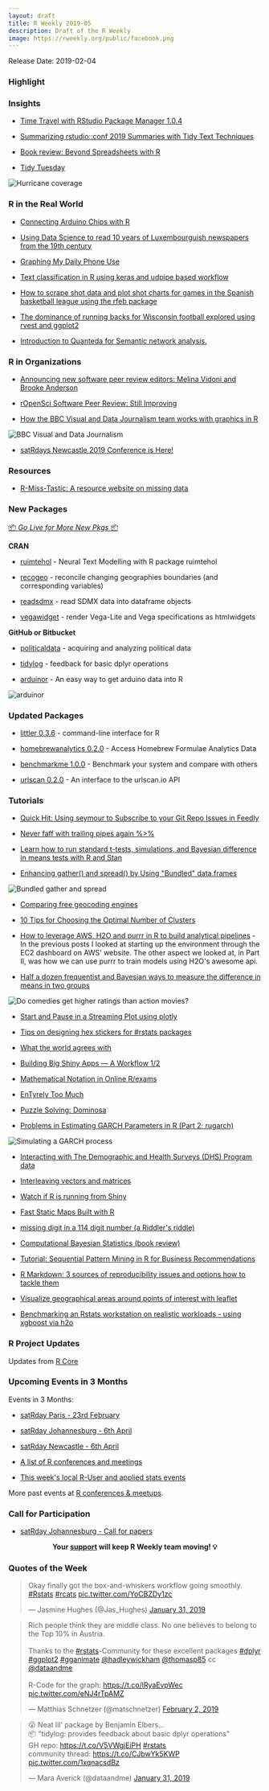 ```yaml
---
layout: draft
title: R Weekly 2019-05
description: Draft of the R Weekly
image: https://rweekly.org/public/facebook.png
---
```


Release Date: 2019-02-04

###  Highlight



### Insights

+ [Time Travel with RStudio Package Manager 1.0.4](https://blog.rstudio.com/2019/01/30/time-travel-with-rstudio-package-manager-1-0-4/)

+ [Summarizing rstudio::conf 2019 Summaries with Tidy Text Techniques](https://tonyelhabr.rbind.io/post/rstudio-conf-2019-summary/)

+ [Book review: Beyond Spreadsheets with R](https://shirinsplayground.netlify.com/2019/01/review_beyond_spreadsheets_with_r/)

+ [Tidy Tuesday](https://davidsmale.netlify.com/portfolio/tidy-tuesday/)

![Hurricane coverage](https://davidsmale.netlify.com/img/portfolio/Hurricane%20coverage.png)

### R in the Real World

+ [Connecting Arduino Chips with R](https://zhuhao.org/post/connect-arduino-chips-with-r/)

+ [Using Data Science to read 10 years of Luxembourguish newspapers from the 19th century](https://www.brodrigues.co/blog/2019-01-31-newspapers_shiny_app/)

+ [Graphing My Daily Phone Use](https://blog.rmhogervorst.nl/blog/2019/01/28/graphing-my-daily-phone-use/)

+ [Text classification in R using keras and udpipe based workflow](http://www.jla-data.net/eng/vocabulary-based-text-classification/)

+ [How to scrape shot data and plot shot charts for games in the Spanish basketball league using the rfeb package](https://solmos.netlify.com/post/2019-01-24-graficos-de-tiro-con-r/shotcharts-with-r/)

+ [The dominance of running backs for Wisconsin football explored using rvest and ggplot2](https://www.mikelee.co/posts/2019-01-28-wisconsin-rushing-history/)

+ [Introduction to Quanteda for Semantic network analysis.](http://chainsawriot.com/mannheim/2019/01/25/quanteda.html)

###  R in Organizations

+ [Announcing new software peer review editors: Melina Vidoni and Brooke Anderson](https://ropensci.org/blog/2019/01/31/more_editors/)

+ [rOpenSci Software Peer Review: Still Improving](https://ropensci.org/blog/2019/02/01/software-review-news/)

+ [How the BBC Visual and Data Journalism team works with graphics in R](https://medium.com/bbc-visual-and-data-journalism/how-the-bbc-visual-and-data-journalism-team-works-with-graphics-in-r-ed0b35693535)

![BBC Visual and Data Journalism](https://cdn-images-1.medium.com/max/1600/0*DDRU1L5LIJkgDBxd.png)

+ [satRdays Newcastle 2019 Conference is Here!](https://www.jumpingrivers.com/blog/satrdays-newcastle-2019-conference/)


###  Resources

+ [R-Miss-Tastic: A resource website on missing data](https://rmisstastic.netlify.com/)

###  New Packages

<p class="added-hostname"><a href="https://rweekly.org/live" target="_blank" class="externalLink">📦 <i>Go Live for More New Pkgs</i> 📦</a></p>

**CRAN**

+ [ruimtehol](http://bnosac.be/index.php/blog/86-neural-text-modelling-with-r-package-ruimtehol) - Neural Text Modelling with R package ruimtehol

+ [recogeo](http://www.francescobailo.net/2019/02/recogeo-a-new-r-package-to-reconcile-changing-geographies-boundaries-and-corresponding-variables/) - reconcile changing geographies boundaries (and corresponding variables)

+ [readsdmx](https://github.com/mdequeljoe/readsdmx) - read SDMX data into dataframe objects

+ [vegawidget](https://vegawidget.github.io/vegawidget) - render Vega-Lite and Vega specifications as htmlwidgets


**GitHub or Bitbucket**

+ [politicaldata](https://github.com/elliottmorris/politicaldata) - acquiring and analyzing political data

+ [tidylog](https://github.com/elbersb/tidylog) - feedback for basic dplyr operations

+ [arduinor](https://github.com/r-arduino/arduinor) - An easy way to get arduino data into R

![arduinor](https://raw.githubusercontent.com/r-arduino/arduinor/master/docs/arduinor.png)

### Updated Packages

+ [littler 0.3.6](http://dirk.eddelbuettel.com/blog/2019/01/26#littler-0.3.6) - command-line interface for R

+ [homebrewanalytics 0.2.0](https://rud.is/b/2019/02/02/homebrew-2-0-0-released-homebrewanalytics-package-updated/) - Access Homebrew Formulae Analytics Data

+ [benchmarkme 1.0.0](https://www.jumpingrivers.com/blog/benchmarkme-new-version/) - Benchmark your system and compare with others

+ [urlscan 0.2.0](https://rud.is/b/2019/02/03/r-package-update-urlscan/) - An interface to the urlscan.io API

###  Tutorials

+ [Quick Hit: Using seymour to Subscribe to your Git Repo Issues in Feedly](https://rud.is/b/2019/01/30/quick-hit-using-seymour-to-subscribe-to-your-gitlahub-repo-issues-in-feedly/)

+ [Never faff with trailing pipes again %>%](https://nacnudus.github.io/duncangarmonsway/posts/2019-01-31-add-nowt-to-your-tidy-pipelines/)

+ [Learn how to run standard t-tests, simulations, and Bayesian difference in means tests with R and Stan](https://www.andrewheiss.com/blog/2019/01/29/diff-means-half-dozen-ways/)

+ [Enhancing gather() and spread() by Using "Bundled" data.frames](https://yutani.rbind.io/post/enhancing-gather-and-spread-by-using-bundled-data-frames/)

![Bundled gather and spread](https://d33wubrfki0l68.cloudfront.net/20c7c1b86f8a60c48e922ab29d03d2b426eafb5f/6d109/images/2019-02-03-multi-gather.jpg)

+ [Comparing free geocoding engines](http://www.adelieresources.com/2019/01/comparing-free-geocoding-engines/)

+ [10 Tips for Choosing the Optimal Number of Clusters](https://towardsdatascience.com/10-tips-for-choosing-the-optimal-number-of-clusters-277e93d72d92)

+ [How to leverage AWS, H2O and purrr in R to build analytical pipelines](https://www.daeconomist.com/post/2019-01-25-partiii/) -  In the previous posts I looked at starting up the environment through the EC2 dashboard on AWS' website. The other aspect we looked at, in Part II, was how we can use purrr to train models using H2O's awesome api.

+ [Half a dozen frequentist and Bayesian ways to measure the difference in means in two groups](https://www.andrewheiss.com/blog/2019/01/29/diff-means-half-dozen-ways/)

![Do comedies get higher ratings than action movies?](https://www.andrewheiss.com/files/images/half-dozen-ways/eda-plots-1.png)

+ [Start and Pause in a Streaming Plot using plotly](https://zhuhao.org/post/start-and-pause-in-a-streaming-plot-using-plotly/)

+ [Tips on designing hex stickers for #rstats packages](https://zhuhao.org/post/tips-on-designing-a-hex-sticker-for-rstats-packages/)

+ [What the world agrees with](http://freerangestats.info/blog/2019/01/26/world-agreeing)

+ [Building Big Shiny Apps — A Workflow 1/2](https://rtask.thinkr.fr/blog/building-big-shiny-apps-a-workflow-1/)

+ [Mathematical Notation in Online R/exams](http://www.R-exams.org/tutorials/math/)

+ [EnTyrely Too Much](https://support.rbind.io/2019/01/28/entyrely-too-much/)

+ [Puzzle Solving: Dominosa](https://coolbutuseless.github.io/2019/01/28/puzzle-solving-dominosa/)

+ [Problems in Estimating GARCH Parameters in R (Part 2; rugarch)](https://ntguardian.wordpress.com/2019/01/28/problems-estimating-garch-parameters-r-part-2-rugarch/)

![Simulating a GARCH process](https://ntguardian.files.wordpress.com/2019/01/problemsestimatinggarchparameters2-4-1.png?w=672&zoom=2)

+ [Interacting with The Demographic and Health Surveys (DHS) Program data](https://ropensci.org/blog/2019/01/29/rdhs/)

+ [Interleaving vectors and matrices](https://coolbutuseless.github.io/2019/01/31/interleaving-vectors-and-matrices-part-3/)

+ [Watch if R is running from Shiny](https://colinfay.me/watch-r-shiny/)

+ [Fast Static Maps Built with R](https://rud.is/b/2019/01/30/fast-static-maps-built-with-r/)

+ [missing digit in a 114 digit number (a Riddler's riddle)](https://xianblog.wordpress.com/2019/01/31/missing-digit-in-a-114-digit-number-a-riddlers-riddle/)

+ [Computational Bayesian Statistics (book review)](https://xianblog.wordpress.com/2019/02/01/computational-bayesian-statistics-book-review/)

+ [Tutorial: Sequential Pattern Mining in R for Business Recommendations](https://blog.revolutionanalytics.com/2019/02/sequential-pattern-mining-in-r.html)

+ [R Markdown: 3 sources of reproducibility issues and options how to tackle them](https://jozefhajnala.gitlab.io/r/r910-rmarkdown-reproducibility/)

+ [Visualize geographical areas around points of interest with leaflet](https://mvaugoyeau.netlify.com/post/where-i-live/)

+ [Benchmarking an Rstats workstation on realistic workloads - using xgboost via h2o](http://www.samabbott.co.uk/post/benchmarking-workstation-xgboost/)

<!--<div class="post-more-begi
n"></div><div class="post-more-end"></div>-->

###  R Project Updates

Updates from [R Core](http://developer.r-project.org/blosxom.cgi/R-devel/NEWS)


###  Upcoming Events in 3 Months

Events in 3 Months:

+ [satRday Paris - 23rd February](https://paris2019.satrdays.org/)

+ [satRday Johannesburg - 6th April](https://joburg2019.satrdays.org/)

+ [satRday Newcastle - 6th April](https://newcastle2019.satrdays.org/)

+ [A list of R conferences and meetings](https://jumpingrivers.github.io/meetingsR/events.html)

+ [This week's local R-User and applied stats events](https://community.rstudio.com/c/irl)

More past events at [R conferences & meetups](https://conf.rweekly.org).

###  Call for Participation

+ [satRday Johannesburg - Call for papers](https://www.papercall.io/satrday-johannesburg-2019)

<p class="hide-support added-hostname support-rweekly" style="text-align: center;font-weight: bold;">Your <a class="non-visited externalLink" href="https://www.patreon.com/rweekly" onclick="pas(this)">support</a> will keep R Weekly team moving! 💡</p>

###  Quotes of the Week

<blockquote class="twitter-tweet" data-lang="en"><p lang="en" dir="ltr">Okay finally got the box-and-whiskers workflow going smoothly. <a href="https://twitter.com/hashtag/Rstats?src=hash&amp;ref_src=twsrc%5Etfw">#Rstats</a> <a href="https://twitter.com/hashtag/rcats?src=hash&amp;ref_src=twsrc%5Etfw">#rcats</a> <a href="https://t.co/YoCBZDy1zc">pic.twitter.com/YoCBZDy1zc</a></p>&mdash; Jasmine Hughes (@Jas_Hughes) <a href="https://twitter.com/Jas_Hughes/status/1091062017891262464?ref_src=twsrc%5Etfw">January 31, 2019</a></blockquote>

<blockquote class="twitter-tweet" data-lang="en"><p lang="en" dir="ltr">Rich people think they are middle class. No one believes to belong to the Top 10% in Austria.<br><br>Thanks to the <a href="https://twitter.com/hashtag/rstats?src=hash&amp;ref_src=twsrc%5Etfw">#rstats</a>-Community for these excellent packages <a href="https://twitter.com/hashtag/dplyr?src=hash&amp;ref_src=twsrc%5Etfw">#dplyr</a> <a href="https://twitter.com/hashtag/ggplot2?src=hash&amp;ref_src=twsrc%5Etfw">#ggplot2</a> <a href="https://twitter.com/hashtag/gganimate?src=hash&amp;ref_src=twsrc%5Etfw">#gganimate</a> <a href="https://twitter.com/hadleywickham?ref_src=twsrc%5Etfw">@hadleywickham</a> <a href="https://twitter.com/thomasp85?ref_src=twsrc%5Etfw">@thomasp85</a> cc <a href="https://twitter.com/dataandme?ref_src=twsrc%5Etfw">@dataandme</a><br><br>R-Code for the graph: <a href="https://t.co/lRyaEvpWec">https://t.co/lRyaEvpWec</a> <a href="https://t.co/eNJ4rTpAMZ">pic.twitter.com/eNJ4rTpAMZ</a></p>&mdash; Matthias Schnetzer (@matschnetzer) <a href="https://twitter.com/matschnetzer/status/1091679602265780225?ref_src=twsrc%5Etfw">February 2, 2019</a></blockquote>

<blockquote class="twitter-tweet" data-lang="en"><p lang="en" dir="ltr">😮 Neat lil&#39; package by Benjamin Elbers…<br>📦 &quot;tidylog: provides feedback about basic dplyr operations&quot; <br>GH repo: <a href="https://t.co/V5VWgjEiPH">https://t.co/V5VWgjEiPH</a> <a href="https://twitter.com/hashtag/rstats?src=hash&amp;ref_src=twsrc%5Etfw">#rstats</a><br>community thread: <a href="https://t.co/CJbwYk5KWP">https://t.co/CJbwYk5KWP</a> <a href="https://t.co/1xqnacsdBz">pic.twitter.com/1xqnacsdBz</a></p>&mdash; Mara Averick (@dataandme) <a href="https://twitter.com/dataandme/status/1091060067925921792?ref_src=twsrc%5Etfw">January 31, 2019</a></blockquote>
<script async src="https://platform.twitter.com/widgets.js" charset="utf-8"></script>
